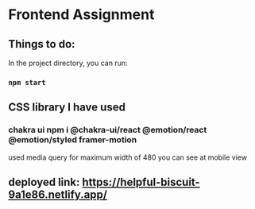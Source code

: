 # Frontend Assignment



## Things to do:

In the project directory, you can run:

### `npm start`


## CSS library I have used 
### chakra ui   npm i @chakra-ui/react @emotion/react @emotion/styled framer-motion


used media query for maximum width of 480 you can see at mobile view
 
 ## deployed link: https://helpful-biscuit-9a1e86.netlify.app/


